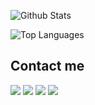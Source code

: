 ![Github Stats](https://github-readme-stats-kappa-lemon.vercel.app/api?username=BahuangShanren&show_icons=true)

![Top Languages](https://github-readme-stats-kappa-lemon.vercel.app/api/top-langs/?username=BahuangShanren)

## Contact me

[![](https://img.shields.io/badge/Twitter-@BahuangShanren-blue?style=flat&logo=twitter&colorA=D3D3D3&colorB=1DA1F2)](https://twitter.com/BahuangShanren)
[![](https://img.shields.io/badge/Telegram-@BahuangShanren-blue?style=flat&logo=telegram&colorA=D3D3D3&colorB=2CA5E0)](https://t.me/BahuangShanren)
[![](https://img.shields.io/badge/Gmail-duduibahuang@gmail.com-blue?style=flat&logo=gmail&colorA=D3D3D3&colorB=D14836)](mailto:duduibahuang@gmail.com)
[![](https://img.shields.io/badge/Protonmail-bahuangshanren@protonmail.com-blue?style=flat&logo=protonmail&colorA=D3D3D3&colorB=8B89CC)](mailto:bahuangshanren@protonmail.com)
